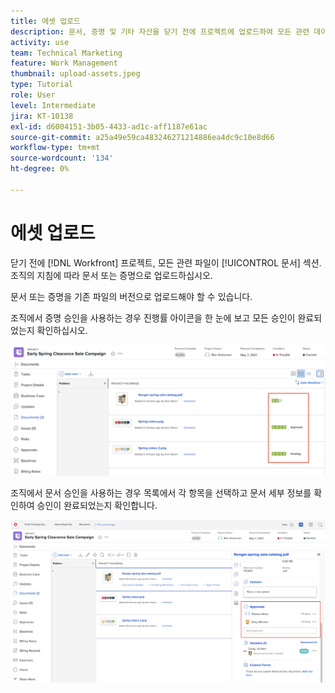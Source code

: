 ```yaml
---
title: 에셋 업로드
description: 문서, 증명 및 기타 자산을 닫기 전에 프로젝트에 업로드하여 모든 관련 데이터가 프로젝트와 연계되도록 합니다.
activity: use
team: Technical Marketing
feature: Work Management
thumbnail: upload-assets.jpeg
type: Tutorial
role: User
level: Intermediate
jira: KT-10138
exl-id: d6004151-3b05-4433-ad1c-aff1187e61ac
source-git-commit: a25a49e59ca483246271214886ea4dc9c10e8d66
workflow-type: tm+mt
source-wordcount: '134'
ht-degree: 0%

---
```


# 에셋 업로드

닫기 전에 [!DNL Workfront] 프로젝트, 모든 관련 파일이 [!UICONTROL 문서] 섹션. 조직의 지침에 따라 문서 또는 증명으로 업로드하십시오.

문서 또는 증명을 기존 파일의 버전으로 업로드해야 할 수 있습니다.

조직에서 증명 승인을 사용하는 경우 진행률 아이콘을 한 눈에 보고 모든 승인이 완료되었는지 확인하십시오.

![증명 진행 아이콘을 표시하는 문서 페이지](assets/planner-fund-proof-progress-icons.png)

조직에서 문서 승인을 사용하는 경우 목록에서 각 항목을 선택하고 문서 세부 정보를 확인하여 승인이 완료되었는지 확인합니다.

![문서 승인을 표시하는 문서 페이지의 사이드 요약](assets/planner-fund-document-approval.png)

<!---
learn more urls
Create proofs
Add new documents to Workfront
--->
